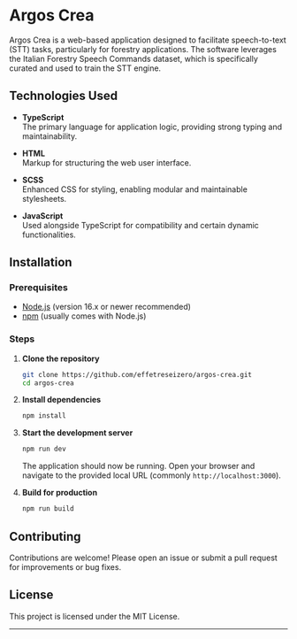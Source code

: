 # Argos Crea

Argos Crea is a web-based application designed to facilitate speech-to-text (STT) tasks, particularly for forestry applications. The software leverages the Italian Forestry Speech Commands dataset, which is specifically curated and used to train the STT engine.

## Technologies Used

- **TypeScript**  
  The primary language for application logic, providing strong typing and maintainability.

- **HTML**  
  Markup for structuring the web user interface.

- **SCSS**  
  Enhanced CSS for styling, enabling modular and maintainable stylesheets.

- **JavaScript**  
  Used alongside TypeScript for compatibility and certain dynamic functionalities.

## Installation

### Prerequisites

- [Node.js](https://nodejs.org/) (version 16.x or newer recommended)
- [npm](https://www.npmjs.com/) (usually comes with Node.js)

### Steps

1. **Clone the repository**  
   ```sh
   git clone https://github.com/effetreseizero/argos-crea.git
   cd argos-crea
   ```

2. **Install dependencies**  
   ```sh
   npm install
   ```

3. **Start the development server**  
   ```sh
   npm run dev
   ```
   The application should now be running. Open your browser and navigate to the provided local URL (commonly `http://localhost:3000`).

4. **Build for production**  
   ```sh
   npm run build
   ```

## Contributing

Contributions are welcome! Please open an issue or submit a pull request for improvements or bug fixes.

## License

This project is licensed under the MIT License.

---
